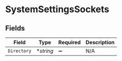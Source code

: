 # SystemSettingsSockets


## Fields

| Field              | Type               | Required           | Description        |
| ------------------ | ------------------ | ------------------ | ------------------ |
| `Directory`        | **string*          | :heavy_minus_sign: | N/A                |